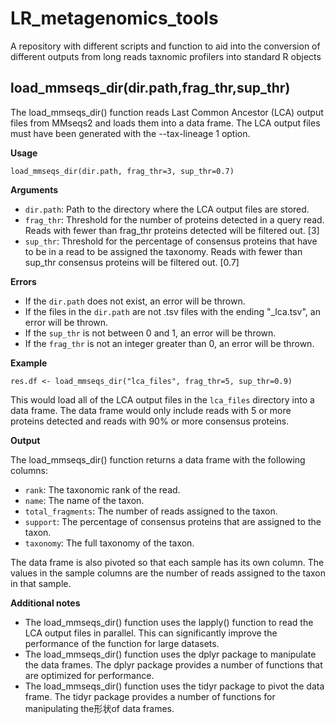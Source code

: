 # LR_metagenomics_tools
A repository with different scripts and function to aid into the conversion of different outputs from long reads taxnomic profilers into standard R objects

load_mmseqs_dir(dir.path,frag_thr,sup_thr)
------------------

The load_mmseqs_dir() function reads Last Common Ancestor (LCA) output files from MMseqs2 and loads them into a data frame. The LCA output files must have been generated with the --tax-lineage 1 option.

**Usage**

```
load_mmseqs_dir(dir.path, frag_thr=3, sup_thr=0.7)
```

**Arguments**

* `dir.path`: Path to the directory where the LCA output files are stored.
* `frag_thr`: Threshold for the number of proteins detected in a query read. Reads with fewer than frag_thr proteins detected will be filtered out. [3]
* `sup_thr`: Threshold for the percentage of consensus proteins that have to be in a read to be assigned the taxonomy. Reads with fewer than sup_thr consensus proteins will be filtered out. [0.7]

**Errors**

* If the `dir.path` does not exist, an error will be thrown.
* If the files in the `dir.path` are not .tsv files with the ending "_lca.tsv", an error will be thrown.
* If the `sup_thr` is not between 0 and 1, an error will be thrown.
* If the `frag_thr` is not an integer greater than 0, an error will be thrown.

**Example**

```
res.df <- load_mmseqs_dir("lca_files", frag_thr=5, sup_thr=0.9)
```

This would load all of the LCA output files in the `lca_files` directory into a data frame. The data frame would only include reads with 5 or more proteins detected and reads with 90% or more consensus proteins.

**Output**

The load_mmseqs_dir() function returns a data frame with the following columns:

* `rank`: The taxonomic rank of the read.
* `name`: The name of the taxon.
* `total_fragments`: The number of reads assigned to the taxon.
* `support`: The percentage of consensus proteins that are assigned to the taxon.
* `taxonomy`: The full taxonomy of the taxon.

The data frame is also pivoted so that each sample has its own column. The values in the sample columns are the number of reads assigned to the taxon in that sample.

**Additional notes**

* The load_mmseqs_dir() function uses the lapply() function to read the LCA output files in parallel. This can significantly improve the performance of the function for large datasets.
* The load_mmseqs_dir() function uses the dplyr package to manipulate the data frames. The dplyr package provides a number of functions that are optimized for performance.
* The load_mmseqs_dir() function uses the tidyr package to pivot the data frame. The tidyr package provides a number of functions for manipulating the形状of data frames.

